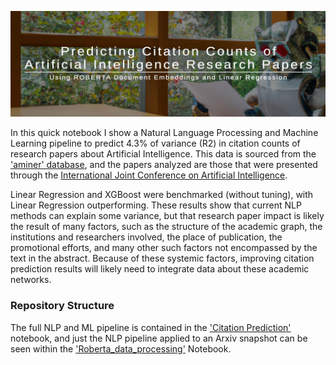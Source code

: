 ![a robot reading a whitepaper, with the title 'predicting citation counts of AI research papers' overlaid](https://github.com/thegrandblooms/Predicting_Citation_Counts_of_AI_Research_Papers/blob/71a633c31d15fb8128c4518ace4739a52a39f840/images/header.jpg)

In this quick notebook I show a Natural Language Processing and Machine Learning pipeline to predict 4.3% of variance (R2) in citation counts of research papers about Artificial Intelligence. This data is sourced from the ['aminer' database](https://www.kaggle.com/datasets/kmader/aminer-academic-citation-dataset), and the papers analyzed are those that were presented through the [International Joint Conference on Artificial Intelligence](https://www.ijcai.org/).

Linear Regression and XGBoost were benchmarked (without tuning), with Linear Regression outperforming. These results show that current NLP methods can explain some variance, but that research paper impact is likely the result of many factors, such as the structure of the academic graph, the institutions and researchers involved, the place of publication, the promotional efforts, and many other such factors not encompassed by the text in the abstract. Because of these systemic factors, improving citation prediction results will likely need to integrate data about these academic networks.

### Repository Structure
The full NLP and ML pipeline is contained in the ['Citation Prediction'](https://github.com/thegrandblooms/Predicting_Citation_Counts_of_AI_Research_Papers/blob/2324318f4fb87f3211358143f173a9fad739f613/Citation_Prediction_from_ROBERTA_Embeddings.ipynb) notebook, and just the NLP pipeline applied to an Arxiv snapshot can be seen within the ['Roberta_data_processing'](https://github.com/thegrandblooms/Predicting_Citation_Counts_of_AI_Research_Papers/blob/main/Roberta_data_processing.ipynb) Notebook.
